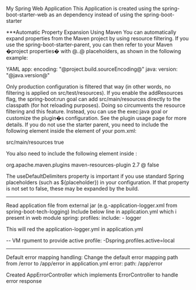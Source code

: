 My Spring Web Application
	This Application is created using the spring-boot-starter-web as an dependency instead of using the spring-boot-starter

***Automatic Property Expansion Using Maven
You can automatically expand properties from the Maven project by using resource filtering. If you use the spring-boot-starter-parent, you can then refer to your Maven �project properties� with @..@ placeholders, as shown in the following example:

YAML
app:
  encoding: "@project.build.sourceEncoding@"
  java:
    version: "@java.version@"

Only production configuration is filtered that way (in other words, no filtering is applied on src/test/resources).
If you enable the addResources flag, the spring-boot:run goal can add src/main/resources directly to the classpath (for hot reloading purposes). Doing so circumvents the resource filtering and this feature. Instead, you can use the exec:java goal or customize the plugin�s configuration. See the plugin usage page for more details.
If you do not use the starter parent, you need to include the following element inside the <build/> element of your pom.xml:

<resources>
    <resource>
        <directory>src/main/resources</directory>
        <filtering>true</filtering>
    </resource>
</resources>

You also need to include the following element inside <plugins/>:

<plugin>
    <groupId>org.apache.maven.plugins</groupId>
    <artifactId>maven-resources-plugin</artifactId>
    <version>2.7</version>
    <configuration>
        <delimiters>
            <delimiter>@</delimiter>
        </delimiters>
        <useDefaultDelimiters>false</useDefaultDelimiters>
    </configuration>
</plugin>

The useDefaultDelimiters property is important if you use standard Spring placeholders (such as ${placeholder}) in your configuration. If that property is not set to false, these may be expanded by the build.

--------------------------------------------------------------------------------------------------------------------
Read application file from external jar (e.g.-application-logger.xml from spring-boot-tech-logging)
Include below line in application.yml which i present in web module
	spring:
	  profiles:
	    include:
	    - logger

This will red the application-logger.yml in application.yml

--
VM rgument to provide active profile:
-Dspring.profiles.active=local

-----------------------------------------------------------------------------------------
Default error mapping handling:
Change the default error mapping path from /error to /app/error in application.yml
  error:
    path: /app/error

Created AppErrorController which implements ErrorController to handle error response